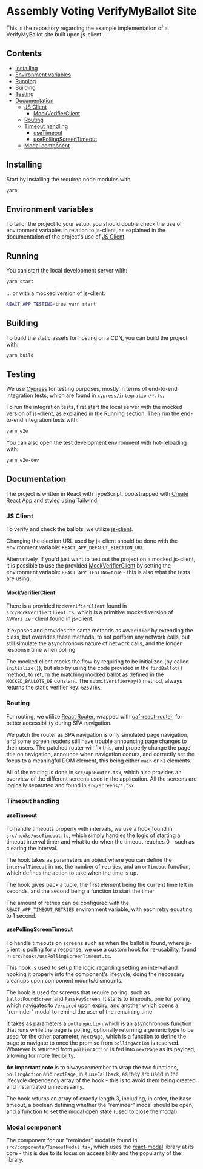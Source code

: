 # Assembly Voting VerifyMyBallot Site

This is the repository regarding the example implementation of a VerifyMyBallot site built upon js-client.

## Contents

- [Installing](#installing)
- [Environment variables](#environment-variables)
- [Running](#running)
- [Building](#building)
- [Testing](#testing)
- [Documentation](#documentation)
  * [JS Client](#js-client)
    + [MockVerifierClient](#mockverifierclient)
  * [Routing](#routing)
  * [Timeout handling](#timeout-handling)
    + [useTimeout](#usetimeout)
    + [usePollingScreenTimeout](#usepollingscreentimeout)
  * [Modal component](#modal-component)

## Installing

Start by installing the required node modules with

```bash
yarn
```

## Environment variables

To tailor the project to your setup, you should double check the use of environment variables in relation to js-client, as explained in the documentation of the project's use of [JS Client](#js-client).

## Running

You can start the local development server with:

```bash
yarn start
```

... or with a mocked version of js-client:

```bash
REACT_APP_TESTING=true yarn start
```

## Building

To build the static assets for hosting on a CDN, you can build the project with:

```bash
yarn build
```

## Testing

We use [Cypress](https://www.cypress.io/) for testing purposes, mostly in terms of end-to-end integration tests, which are found in `cypress/integration/*.ts`.

To run the integration tests, first start the local server with the mocked version of js-client, as explained in the [Running](#running) section. Then run the end-to-end integration tests with:

```bash
yarn e2e
```

You can also open the test development environment with hot-reloading with:

```bash
yarn e2e-dev
```

## Documentation

The project is written in React with TypeScript, bootstrapped with [Create React App](https://create-react-app.dev/) and styled using [Tailwind](https://tailwindcss.com/).

### JS Client

To verify and check the ballots, we utilize [js-client](https://github.com/aion-dk/js-client).

Changing the election URL used by js-client should be done with the environment variable: `REACT_APP_DEFAULT_ELECTION_URL`.

Alternatively, if you'd just want to test out the project on a mocked js-client, it is possible to use the provided [MockVerifierClient](#mockverifierclient) by setting the environment variable: `REACT_APP_TESTING=true` - this is also what the tests are using.

#### MockVerifierClient

There is a provided `MockVerifierClient` found in `src/MockVerifierClient.ts`, which is a primitive mocked version of `AVVerifier` client found in js-client.

It exposes and provides the same methods as `AVVerifier` by extending the class, but overrides these methods, to not perform any network calls, but still simulate the asynchronous nature of network calls, and the longer response time when polling.

The mocked client mocks the flow by requiring to be initialized (by called `initialize()`), but also by using the code provided in the `findBallot()` method, to return the matching mocked ballot as defined in the `MOCKED_BALLOTS_DB` constant. The `submitVerifierKey()` method, always returns the static verifier key: `6z5VThK`.


### Routing

For routing, we utilize [React Router](https://reactrouter.com/), wrapped with [oaf-react-router](https://github.com/oaf-project/oaf-react-router), for better accessibility during SPA navigation.

We patch the router as SPA navigation is only simulated page navigation, and some screen readers still have trouble announcing page changes to their users. The patched router will fix this, and properly change the page title on navigation, announce when navigation occurs, and correctly set the focus to a meaningful DOM element, this being either `main` or `h1` elements.

All of the routing is done in `src/AppRouter.tsx`, which also provides an overview of the different screens used in the application. All the screens are logically separated and found in `src/screens/*.tsx`.

### Timeout handling

#### useTimeout

To handle timeouts properly with intervals, we use a hook found in `src/hooks/useTimeout.ts`, which simply handles the logic of starting a timeout interval timer and what to do when the timeout reaches 0 - such as clearing the interval.

The hook takes as parameters an object where you can define the `intervalTimeout` in ms, the number of `retries`, and an `onTimeout` function, which defines the action to take when the time is up.

The hook gives back a tuple, the first element being the current time left in seconds, and the second being a function to start the timer.

The amount of retries can be configured with the `REACT_APP_TIMEOUT_RETRIES` environment variable, with each retry equating to 1 second.

#### usePollingScreenTimeout

To handle timeouts on screens such as when the ballot is found, where js-client is polling for a response, we use a custom hook for re-usability, found in `src/hooks/usePollingScreenTimeout.ts`.

This hook is used to setup the logic regarding setting an interval and hooking it properly into the component's lifecycle, doing the neccesary cleanups upon component mounts/dismounts.

The hook is used for screens that require polling, such as `BallotFoundScreen` and `PasskeyScreen`. It starts to timeouts, one for polling, which navigates to `/expired` upon expiry, and another which opens a "reminder" modal to remind the user of the remaining time.

It takes as parameters a `pollingAction` which is an asynchronous function that runs while the page is polling, optionally returning a generic type to be used for the other parameter, `nextPage`, which is a function to define the page to navigate to once the promise from `pollingAction` is resolved. Whatever is returned from `pollingAction` is fed into `nextPage` as its payload, allowing for more flexibility.

**An important note** is to always remember to wrap the two functions, `pollingAction` and `nextPage`, in a `useCallback`, as they are used in the lifecycle dependency array of the hook - this is to avoid them being created and instantiated unnecessarily.

The hook returns an array of exactly length 3, including, in order, the base timeout, a boolean defining whether the "reminder" modal should be open, and a function to set the modal open state (used to close the modal).


### Modal component

The component for our "reminder" modal is found in `src/components/TimeoutModal.tsx`, which uses the [react-modal](https://reactcommunity.org/react-modal/) library at its core - this is due to its focus on accessibility and the popularity of the library.
